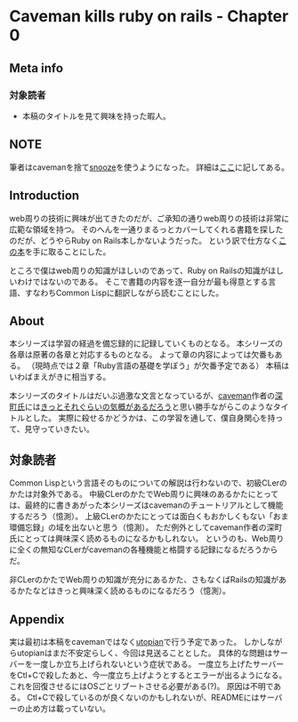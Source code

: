 # Caveman kills ruby on rails - Chapter 0
## Meta info
### 対象読者
* 本稿のタイトルを見て興味を持った暇人。

## NOTE
筆者はcavemanを捨て[snooze](https://github.com/joaotavora/snooze)を使うようになった。
詳細は[ここ](why-snooze.html)に記してある。

## Introduction
web周りの技術に興味が出てきたのだが、ご承知の通りweb周りの技術は非常に広範な領域を持つ。
そのへんを一通りまるっとカバーしてくれる書籍を探したのだが、どうやらRuby on Rails本しかないようだった。
という訳で仕方なく[この本](https://book.impress.co.jp/books/1117101135)を手に取ることにした。

ところで僕はweb周りの知識がほしいのであって、Ruby on Railsの知識がほしいわけではないのである。
そこで書籍の内容を逐一自分が最も得意とする言語、すなわちCommon Lispに翻訳しながら読むことにした。

## About
本シリーズは学習の経過を備忘録的に記録していくものとなる。
本シリーズの各章は原著の各章と対応するものとなる。
よって章の内容によっては欠番もある。
（現時点では２章「Ruby言語の基礎を学ぼう」が欠番予定である）
本稿はいわばまえがきに相当する。

本シリーズのタイトルはだいぶ過激な文言となっているが、[caveman](https://github.com/fukamachi/caveman)作者の[深町氏](https://twitter.com/nitro_idiot)には[きっとそれぐらいの気概があるだろう](http://dev.ariel-networks.com/wp/archives/303)と思い勝手ながらこのようなタイトルとした。
実際に殺せるかどうかは、この学習を通して、僕自身関心を持って、見守っていきたい。

## 対象読者
Common Lispという言語そのものについての解説は行わないので、初級CLerのかたは対象外である。
中級CLerのかたでWeb周りに興味のあるかたにとっては、最終的に書きあがった本シリーズはcavemanのチュートリアルとして機能するだろう（憶測）。
上級CLerのかたにとっては面白くもおかしくもない「おま環備忘録」の域を出ないと思う（憶測）。
ただ例外としてcaveman作者の深町氏にとっては興味深く読めるものになるかもしれない。
というのも、Web周りに全くの無知なCLerがcavemanの各種機能と格闘する記録になるだろうからだ。

非CLerのかたでWeb周りの知識が充分にあるかた、さもなくばRailsの知識があるかたなどはきっと興味深く読めるものになるだろう（憶測）。

## Appendix
実は最初は本稿をcavemanではなく[utopian](https://github.com/fukamachi/utopian)で行う予定であった。
しかしながらutopianはまだ不安定らしく、今回は見送ることとした。
具体的な問題はサーバーを一度しか立ち上げられないという症状である。
一度立ち上げたサーバーをCtl+Cで殺したあと、今一度立ち上げようとするとエラーが出るようになる。
これを回復させるにはOSごとリブートさせる必要がある(?)。
原因は不明である。
Ctl+Cで殺しているのが良くないのかもしれないが、READMEにはサーバーの止め方は載っていない。

